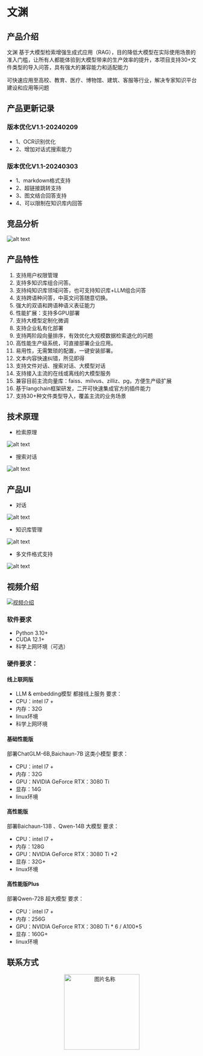 # 文渊

## 产品介绍
文渊 基于大模型检索增强生成式应用（RAG），目的降低大模型在实际使用场景的准入门槛，让所有人都能体验到大模型带来的生产效率的提升，本项目支持30+文件类型的导入问答，具有强大的兼容能力和适配能力

可快速应用至高校、教育、医疗、博物馆、建筑、客服等行业，解决专家知识平台建设和应用等问题
## 产品更新记录

### 版本优化V1.1-20240209
- 1、OCR识别优化
- 2、增加对话式搜索能力

### 版本优化V1.1-20240303
- 1、markdown格式支持
- 2、超链接跳转支持
- 3、图文结合回答支持
- 4、可以限制在知识库内回答

## 竞品分析

![alt text](img/jingpin.jpg)

## 产品特性
1. 支持用户权限管理
2. 支持多知识库组合问答。
3. 支持纯知识库领域问答，也可支持知识库+LLM组合问答
4. 支持跨语种问答，中英文问答随意切换。
5. 强大的双语和跨语种语义表征能力
6. 性能扩展：支持多GPU部署
7. 支持大模型定制化微调
8. 支持企业私有化部署
9. 支持两阶段向量排序，有效优化大规模数据检索退化的问题
10. 高性能生产级系统，可直接部署企业应用。
11. 易用性，无需繁琐的配置，一键安装部署。
12. 文本内容快速纠错，所见即得
13. 支持文件对话、搜索对话、大模型对话
14. 支持接入主流的在线或离线的大模型服务
15. 兼容目前主流向量库：faiss、milvus、zilliz、pg，方便生产级扩展
16. 基于langchain框架研发，二开可快速集成官方的插件能力
17. 支持30+种文件类型导入，覆盖主流的业务场景

## 技术原理
- 检索原理

![alt text](img/jishu.png)

- 搜索对话

![alt text](img/search.png)

## 产品UI
- 对话

![alt text](img/duihua.png)

- 知识库管理

![alt text](img/zhishiku.png)

- 多文件格式支持

![alt text](img/duowenjiangeshi.png)

## 视频介绍


[![视频介绍](img/wenyuan01.jpg)](https://www.bilibili.com/video/BV1Ay421Y7oC/)

### 软件要求
- Python 3.10+
- CUDA 12.1+
- 科学上网环境（可选）

### 硬件要求：
#### 线上联网版
- LLM & embedding模型 都接线上服务
要求：
- CPU：intel I7 +
- 内存：32G
- linux环境
- 科学上网环境

#### 基础性能版
部署ChatGLM-6B,Baichaun-7B 这类小模型
要求：
- CPU：intel I7 +
- 内存：32G
- GPU：NVIDIA GeForce RTX：3080 Ti
- 显存：14G
- linux环境

#### 高性能版
部署Baichaun-13B 、Qwen-14B 大模型
要求：
- CPU：intel I7 +
- 内存：128G
- GPU：NVIDIA GeForce RTX：3080 Ti *2
- 显存：32G+
- linux环境

#### 高性能版Plus
部署Qwen-72B 超大模型
要求：
- CPU：intel I7 +
- 内存：256G
- GPU：NVIDIA GeForce RTX：3080 Ti * 6  /  A100*5
- 显存：160G+
- linux环境

## 联系方式
<div align="center">
 <img src="img/person.png" width = "200" height = "200" alt="图片名称" align=center />
 </div>

